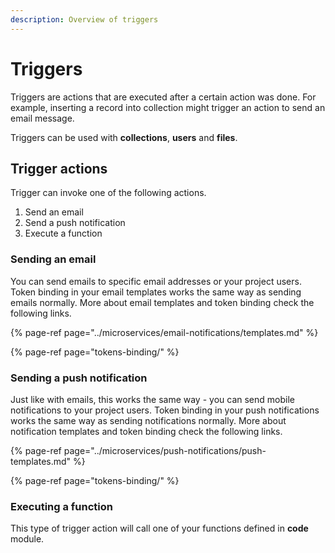 ```yaml
---
description: Overview of triggers
---
```


# Triggers

Triggers are actions that are executed after a certain action was done. For example, inserting a record into collection might trigger an action to send an email message.

Triggers can be used with **collections**, **users** and **files**.

## Trigger actions

Trigger can invoke one of the following actions.

1. Send an email
2. Send a push notification
3. Execute a function

### Sending an email

You can send emails to specific email addresses or your project users. Token binding in your email templates works the same way as sending emails normally. More about email templates and token binding check the following links.

{% page-ref page="../microservices/email-notifications/templates.md" %}

{% page-ref page="tokens-binding/" %}

### Sending a push notification

Just like with emails, this works the same way - you can send mobile notifications to your project users. Token binding in your push notifications works the same way as sending notifications normally. More about notification templates and token binding check the following links.

{% page-ref page="../microservices/push-notifications/push-templates.md" %}

{% page-ref page="tokens-binding/" %}

### Executing a function

This type of trigger action will call one of your functions defined in **code** module. 



